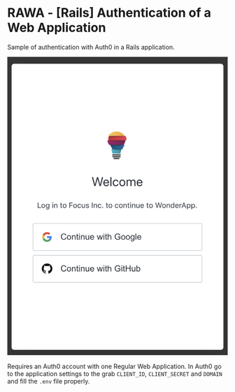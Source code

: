 # RAWA - [Rails] Authentication of a Web Application

Sample of authentication with Auth0 in a Rails application.

![Universal Login image sample](https://github.com/erlinis/rawa/blob/master/app/assets/images/universal_login.png?raw=true)


Requires an Auth0 account with one Regular Web Application. In Auth0 go to the application settings to the grab `CLIENT_ID`, `CLIENT_SECRET` and `DOMAIN` and fill the `.env` file properly.
